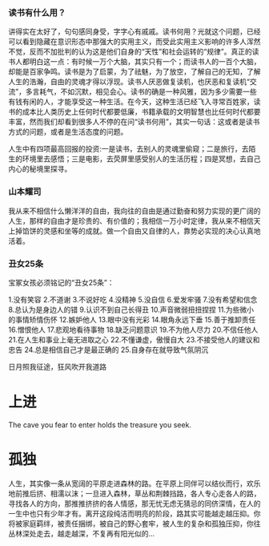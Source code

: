 ### 读书有什么用？

讲得实在太好了，句句感同身受，字字心有戚戚。读书何用？光就这个问题，已经可以看到隐藏在意识形态中那强大的实用主义，而受此实用主义影响的许多人浑然不觉，反而不加批判的认为这是他们自身的“天性”和社会运转的“规律”。真正的读书人都明白这一点：有时候一万个大脑，其实只有一个；而读书人的一百个大脑，却能是百家争鸣。读书是为了启蒙，为了祛魅，为了放空，了解自己的无知，了解人生的浩瀚，自由的灵魂才得以浮现。读书人厌恶做复读机，也厌恶和复读机“交流”，多言耗气，不如沉默，相见会心。读书的确是一种风雅，因为多少需要一些有钱有闲的人，才能享受这一种生活。在今天，这种生活已经飞入寻常百姓家，读书的成本比人类历史上任何时代都要低廉，书籍承载的文明智慧也比任何时代都要丰富，然而我们却看到很多人不停的在问“读书何用”，其实一句话：这或者是读书方式的问题，或者是生活态度的问题。

人生中有四项最高回报的投资:一是读书，去别人的灵魂里偷窥；二是旅行，去陌生的环境里去感悟；三是电影，去荧屏里感受别人的生活历程；四是冥想，去自己内心的秘境里探寻。

### 山本耀司

我从来不相信什么懒洋洋的自由，我向往的自由是通过勤奋和努力实现的更广阔的人生，那样的自由才是珍贵的、有价值的；我相信一万小时定律，我从来不相信天上掉馅饼的灵感和坐等的成就。做一个自由又自律的人，靠势必实现的决心认真地活着。


### 丑女25条

宝冢女孩必须铭记的“丑女25条”：

1.没有笑容
2.不道谢
3.不说好吃
4.没精神
5.没自信
6.爱发牢骚
7.没有希望和信念
8.总认为是身边人的错
9.认识不到自己长得丑
10.声音微弱扭扭捏捏
11.为些微小的事情矫情伤怀
12.嫉妒他人
13.眼中没有光彩
14.眼角永远下垂
15.善于推卸责任
16.憎恨他人
17.悲观地看待事物
18.缺乏问题意识
19.不为他人尽力
20.不信任他人
21.在人生和事业上毫无进取之心
22.不懂谦虚，傲慢自大
23.不接受他人的建议和忠告
24.总是相信自己才是最正确的
25.自身存在就导致气氛阴沉



日月照我征途，狂风吹开我道路

# 上进

The cave you fear to enter holds the treasure you seek.

# 孤独

人生，其实像一条从宽阔的平原走进森林的路。在平原上同伴可以结伙而行，欢乐地前推后挤、相濡以沫；一旦进入森林，草丛和荆棘挡路，各人专心走各人的路，寻找各人的方向，那推推挤挤的各人情感，那无忧无虑无猜忌的同侪深情，在人的一生中也只有少年才有。离开这段纯洁而明亮的阶段，路其实可能越走越压抑。你将被家庭羁绊，被责任捆绑，被自己的野心套牢，被人生的复杂和孤独压抑，你往丛林深处走去，越走越深，不复再有阳光似的...
